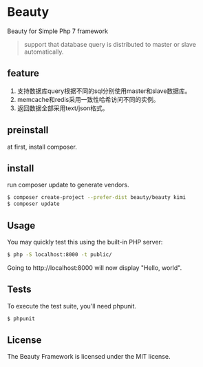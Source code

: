 # Beauty
Beauty for Simple Php 7 framework

 > support that database query is distributed to master or slave automatically.

## feature
 1. 支持数据库query根据不同的sql分别使用master和slave数据库。
 2. memcache和redis采用一致性哈希访问不同的实例。
 3. 返回数据全部采用text/json格式。

## preinstall
at first, install composer.

## install
run composer update to generate vendors.
```bash
$ composer create-project --prefer-dist beauty/beauty kimi
$ composer update
```

## Usage
You may quickly test this using the built-in PHP server:
```bash
$ php -S localhost:8000 -t public/
```

Going to http://localhost:8000 will now display "Hello, world".

## Tests

To execute the test suite, you'll need phpunit.

```bash
$ phpunit
```

## License

The Beauty Framework is licensed under the MIT license.